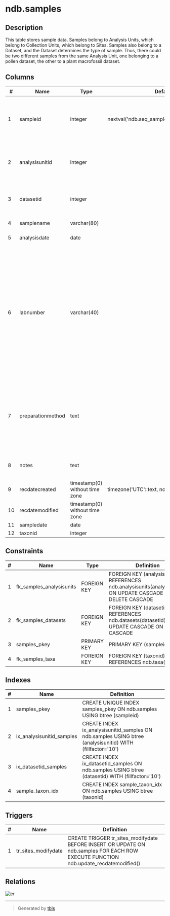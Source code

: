# ndb.samples

## Description

This table stores sample data. Samples belong to Analysis Units, which belong to Collection Units, which belong to Sites. Samples also belong to a Dataset, and the Dataset determines the type of sample. Thus, there could be two different samples from the same Analysis Unit, one belonging to a pollen dataset, the other to a plant macrofossil dataset.

## Columns

| #  | Name              | Type                           | Default                                       | Nullable | Children                                                                                                                                                                                                                                                                                | Parents                                   | Comment                                                                                                                                                                                                                                                |
| -- | ----------------- | ------------------------------ | --------------------------------------------- | -------- | --------------------------------------------------------------------------------------------------------------------------------------------------------------------------------------------------------------------------------------------------------------------------------------- | ----------------------------------------- | ------------------------------------------------------------------------------------------------------------------------------------------------------------------------------------------------------------------------------------------------------ |
| 1  | sampleid          | integer                        | nextval('ndb.seq_samples_sampleid'::regclass) | false    | [ndb.samplekeywords](ndb.samplekeywords.md) [ndb.data](ndb.data.md) [ndb.sampleages](ndb.sampleages.md) [ndb.aggregatesamples](ndb.aggregatesamples.md) [ndb.geochronology](ndb.geochronology.md) [ndb.sampleanalysts](ndb.sampleanalysts.md) [ndb.specimendates](ndb.specimendates.md) |                                           | An arbitrary Sample identification number.                                                                                                                                                                                                             |
| 2  | analysisunitid    | integer                        |                                               | false    |                                                                                                                                                                                                                                                                                         | [ndb.analysisunits](ndb.analysisunits.md) | Analysis Unit identification number. Field links to the AnalysisUnits table.                                                                                                                                                                           |
| 3  | datasetid         | integer                        |                                               | false    |                                                                                                                                                                                                                                                                                         | [ndb.datasets](ndb.datasets.md)           | Dataset identification number. Field links to the Datasets table.                                                                                                                                                                                      |
| 4  | samplename        | varchar(80)                    |                                               | true     |                                                                                                                                                                                                                                                                                         |                                           | Sample name if any.                                                                                                                                                                                                                                    |
| 5  | analysisdate      | date                           |                                               | true     |                                                                                                                                                                                                                                                                                         |                                           | Date of analysis.                                                                                                                                                                                                                                      |
| 6  | labnumber         | varchar(40)                    |                                               | true     |                                                                                                                                                                                                                                                                                         |                                           | Laboratory number for the sample. A special case regards geochronologic samples, for which the LabNumber is the number, if any, assigned by the submitter, not the number assigned by the radiocarbon laboratory, which is in the Geochronology table. |
| 7  | preparationmethod | text                           |                                               | true     |                                                                                                                                                                                                                                                                                         |                                           | Description, notes, or comments on preparation methods. For faunal samples, notes on screening methods or screen size are stored here.                                                                                                                 |
| 8  | notes             | text                           |                                               | true     |                                                                                                                                                                                                                                                                                         |                                           | Free form note or comments about the sample.                                                                                                                                                                                                           |
| 9  | recdatecreated    | timestamp(0) without time zone | timezone('UTC'::text, now())                  | false    |                                                                                                                                                                                                                                                                                         |                                           |                                                                                                                                                                                                                                                        |
| 10 | recdatemodified   | timestamp(0) without time zone |                                               | false    |                                                                                                                                                                                                                                                                                         |                                           |                                                                                                                                                                                                                                                        |
| 11 | sampledate        | date                           |                                               | true     |                                                                                                                                                                                                                                                                                         |                                           |                                                                                                                                                                                                                                                        |
| 12 | taxonid           | integer                        |                                               | true     |                                                                                                                                                                                                                                                                                         | [ndb.taxa](ndb.taxa.md)                   |                                                                                                                                                                                                                                                        |

## Constraints

| # | Name                     | Type        | Definition                                                                                                    |
| - | ------------------------ | ----------- | ------------------------------------------------------------------------------------------------------------- |
| 1 | fk_samples_analysisunits | FOREIGN KEY | FOREIGN KEY (analysisunitid) REFERENCES ndb.analysisunits(analysisunitid) ON UPDATE CASCADE ON DELETE CASCADE |
| 2 | fk_samples_datasets      | FOREIGN KEY | FOREIGN KEY (datasetid) REFERENCES ndb.datasets(datasetid) ON UPDATE CASCADE ON DELETE CASCADE                |
| 3 | samples_pkey             | PRIMARY KEY | PRIMARY KEY (sampleid)                                                                                        |
| 4 | fk_samples_taxa          | FOREIGN KEY | FOREIGN KEY (taxonid) REFERENCES ndb.taxa(taxonid)                                                            |

## Indexes

| # | Name                      | Definition                                                                                                |
| - | ------------------------- | --------------------------------------------------------------------------------------------------------- |
| 1 | samples_pkey              | CREATE UNIQUE INDEX samples_pkey ON ndb.samples USING btree (sampleid)                                    |
| 2 | ix_analysisunitid_samples | CREATE INDEX ix_analysisunitid_samples ON ndb.samples USING btree (analysisunitid) WITH (fillfactor='10') |
| 3 | ix_datasetid_samples      | CREATE INDEX ix_datasetid_samples ON ndb.samples USING btree (datasetid) WITH (fillfactor='10')           |
| 4 | sample_taxon_idx          | CREATE INDEX sample_taxon_idx ON ndb.samples USING btree (taxonid)                                        |

## Triggers

| # | Name                | Definition                                                                                                                           |
| - | ------------------- | ------------------------------------------------------------------------------------------------------------------------------------ |
| 1 | tr_sites_modifydate | CREATE TRIGGER tr_sites_modifydate BEFORE INSERT OR UPDATE ON ndb.samples FOR EACH ROW EXECUTE FUNCTION ndb.update_recdatemodified() |

## Relations

![er](ndb.samples.svg)

---

> Generated by [tbls](https://github.com/k1LoW/tbls)